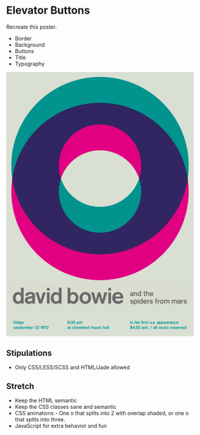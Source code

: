 # Elevator Buttons

Recreate this poster.

* Border
* Background
* Buttons
* Title
* Typography



![Bowie](./david_bowie.jpeg)

## Stipulations

* Only CSS/LESS/SCSS and HTML/Jade allowed

## Stretch

* Keep the HTML semantic
* Keep the CSS classes sane and semantic
* CSS animations - One o that splits into 2 with overlap shaded, or one o that splits into three.
* JavaScript for extra behavior and fun
